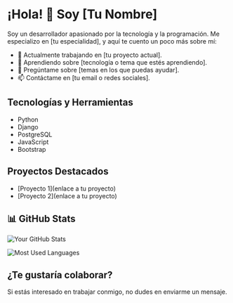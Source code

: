 # ¡Hola! 👋 Soy [Tu Nombre]

Soy un desarrollador apasionado por la tecnología y la programación. Me especializo en [tu especialidad], y aquí te cuento un poco más sobre mí:

- 🔭 Actualmente trabajando en [tu proyecto actual].
- 🌱 Aprendiendo sobre [tecnología o tema que estés aprendiendo].
- 💬 Pregúntame sobre [temas en los que puedas ayudar].
- 📫 Contáctame en [tu email o redes sociales].

## Tecnologías y Herramientas
- Python
- Django
- PostgreSQL
- JavaScript
- Bootstrap

## Proyectos Destacados
- [Proyecto 1](enlace a tu proyecto)
- [Proyecto 2](enlace a tu proyecto)

## 📊 GitHub Stats
![Your GitHub Stats](https://github-readme-stats.vercel.app/api?username=edo-farias&show_icons=true&theme=radical)

![Most Used Languages](https://github-readme-stats.vercel.app/api/top-langs/?username=edo-farias&layout=compact&theme=radical)

## ¿Te gustaría colaborar?
Si estás interesado en trabajar conmigo, no dudes en enviarme un mensaje.
